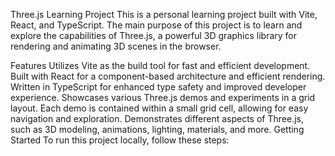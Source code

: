 Three.js Learning Project
This is a personal learning project built with Vite, React, and TypeScript. The main purpose of this project is to learn and explore the capabilities of Three.js, a powerful 3D graphics library for rendering and animating 3D scenes in the browser.

Features
Utilizes Vite as the build tool for fast and efficient development.
Built with React for a component-based architecture and efficient rendering.
Written in TypeScript for enhanced type safety and improved developer experience.
Showcases various Three.js demos and experiments in a grid layout.
Each demo is contained within a small grid cell, allowing for easy navigation and exploration.
Demonstrates different aspects of Three.js, such as 3D modeling, animations, lighting, materials, and more.
Getting Started
To run this project locally, follow these steps:


